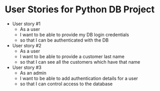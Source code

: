 # User Stories for Python DB Project

- User story #1
	- As a user
	- I want to be able to provide my DB login credentials
	- so that I can be authenticated with the DB
- User story #2
	- As a user
	- I want to be able to provide a customer last name
	- so that I can see all the customers which have that name 
- User story #3
	- As an admin
	- I want to be able to add authentication details for a user
	- so that I can control access to the database
